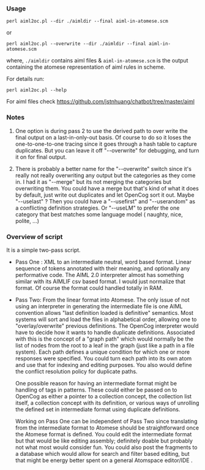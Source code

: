 ### Usage

`perl aiml2oc.pl --dir ./aimldir --final aiml-in-atomese.scm`

or

`perl aiml2oc.pl --overwrite --dir ./aimldir --final aiml-in-atomese.scm`

where, `./aimldir` contains aiml files & `aiml-in-atomese.scm` is the output
containing the atomese representation of aiml rules in scheme.

For details run:

`perl aiml2oc.pl --help`

For aiml files check https://github.com/jstnhuang/chatbot/tree/master/aiml

### Notes
1. One option is during pass 2 to use the derived path to over write the final
   output on a last-in-only-out basis. Of course to do so it loses the
   one-to-one-to-one tracing since it goes through a hash table to capture
   duplicates. But you can leave it off "--overwrite" for debugging, and turn it
   on for final output.

2. There is probably a better name for the "--overwrite" switch since it's
   really not really overwriting any output but the categories as they come in.
   I had it as "--merge" but its not merging the categories but overwriting
   them. You could have a merge but that's kind of what it does by default,
   just write out duplicates and let OpenCog sort it out. Maybe "--uselast" ?
   Then you could have a "--usefirst" and "--userandom" as a conflicting
   definition strategies. Or "--useLM" to prefer the one category that best
   matches some language model ( naughty, nice, polite, ...)


### Overview of script
It is a simple two-pass script.

* Pass One : XML to an intermediate neutral, word based format.
  Linear sequence of tokens annotated with their meaning, and optionally any
  performative code. The AIML 2.0 interpreter almost has something similar with
  its AIMLIF csv based format. I would just normalize that format. Of course
  the format could handled totally in RAM.

* Pass Two: From the linear format into Atomese.
  The only issue of not using an interpreter in generating the intermediate file is one AIML convention allows "last definition loaded is definitive" semantics. Most systems will sort and load the files in alphabetical order, allowing one to "overlay/overwrite" previous definitions. The OpenCog interpreter would have to decide how it wants to handle duplicate definitions. Associated with this is the concept of a "graph path" which would normally be the list of nodes from the root to a leaf in the graph (just like a path in a file system). Each path defines a unique condition for which one or more responses were specified. You could turn each path into its own atom and use that for indexing and editing purposes. You also would define the conflict resolution policy for duplicate paths.

  One possible reason for having an intermediate format might be handling of
  <set> tags in patterns. These could either be passed on to OpenCog as either
  a pointer to a collection concept, the collection list itself, a collection
  concept with its definition, or various ways of unrolling the defined set in
  intermediate format using duplicate definitions.

  Working on Pass One can be independent of Pass Two since translating from the
  intermediate format to Atomese should be straightforward once the Atomese
  format is defined. You could edit the intermediate format but that would be
  like editing assembly; definitely doable but probably not what most would
  consider fun. You could also post the fragments to a database which would
  allow for search and filter based editing, but that might be energy better
  spent on a general Atomspace editor/IDE .
